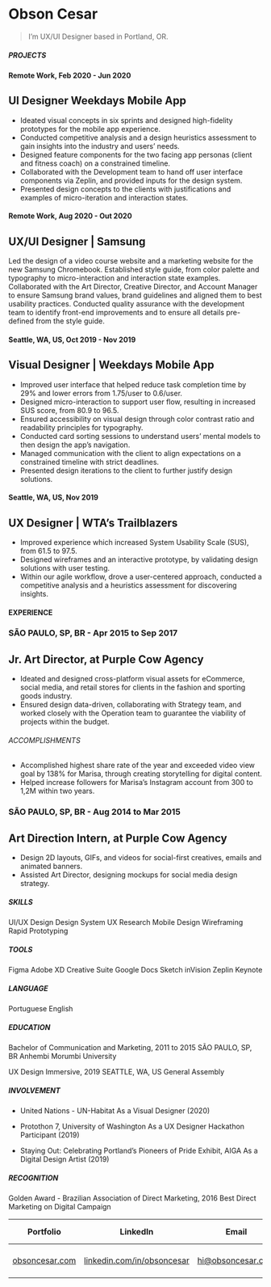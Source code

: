 # Obson Cesar

> I’m UX/UI Designer based in Portland, OR.

##### PROJECTS

#### Remote Work, Feb 2020 - Jun 2020
## UI Designer  Weekdays Mobile App

- Ideated visual concepts in six sprints and designed high-fidelity prototypes for the mobile app experience.
- Conducted competitive analysis and a design heuristics assessment to gain insights into the industry and users’ needs.
- Designed feature components for the two facing app personas (client and fitness coach) on a constrained timeline.
- Collaborated with the Development team to hand off user interface components via Zeplin, and provided inputs for the design system.
- Presented design concepts to the clients with justifications and examples of micro-iteration and interaction states.

#### Remote Work, Aug 2020 - Out 2020
## UX/UI Designer | Samsung

Led the design of a video course website and a marketing website for the new Samsung Chromebook.
Established style guide, from color palette and typography to micro-interaction and interaction state examples.
Collaborated with the Art Director, Creative Director, and Account Manager to ensure Samsung brand values, brand guidelines and aligned them to best usability practices. 
Conducted quality assurance with the development team to identify front-end improvements and to ensure all details pre-defined from the style guide.


#### Seattle, WA, US, Oct 2019 - Nov 2019
## Visual Designer | Weekdays Mobile App

- Improved user interface that helped reduce task completion time by 29% and lower errors from 1.75/user to 0.6/user.
- Designed micro-interaction to support user flow, resulting in increased SUS score, from 80.9 to 96.5.
- Ensured accessibility on visual design through color contrast ratio and readability principles for typography.
- Conducted card sorting sessions to understand users’ mental models to then design the app’s navigation.
- Managed communication with the client to align expectations on a constrained timeline with strict deadlines.
- Presented design iterations to the client to further justify design solutions.


#### Seattle, WA, US, Nov 2019
## UX Designer | WTA’s Trailblazers

- Improved experience which increased System Usability Scale (SUS), from 61.5 to 97.5.
- Designed wireframes and an interactive prototype, by validating design solutions with
user testing.
- Within our agile workflow, drove a user-centered approach, conducted a competitive analysis and a heuristics assessment for discovering insights.


#### EXPERIENCE

### SÃO PAULO, SP, BR - Apr 2015 to Sep 2017
## Jr. Art Director, at Purple Cow Agency

- Ideated and designed cross-platform visual assets for eCommerce, social media, and retail stores for clients in the fashion and sporting goods industry.
- Ensured design data-driven, collaborating with Strategy team, and worked closely with the Operation team to guarantee the viability of projects within the budget.

###### ACCOMPLISHMENTS
- Accomplished highest share rate of the year and exceeded video view goal by 138% for Marisa, through creating storytelling for digital content.
- Helped increase followers for Marisa’s Instagram account from 300 to 1,2M within two years.

### SÃO PAULO, SP, BR - Aug 2014 to Mar 2015
## Art Direction Intern, at Purple Cow Agency

- Design 2D layouts, GIFs, and videos for social-first creatives, emails and
animated banners.
- Assisted Art Director, designing mockups for social media design strategy.


##### SKILLS
UI/UX Design
Design System
UX Research
Mobile Design
Wireframing
Rapid Prototyping


##### TOOLS
Figma
Adobe XD
Creative Suite
Google Docs
Sketch
inVision
Zeplin
Keynote


##### LANGUAGE
Portuguese
English

##### EDUCATION

Bachelor of Communication
and Marketing, 2011 to 2015
SÃO PAULO, SP, BR
Anhembi Morumbi University

UX Design Immersive, 2019
SEATTLE, WA, US
General Assembly


##### INVOLVEMENT

- United Nations - UN-Habitat
As a Visual Designer (2020)

- Protothon 7, University of Washington
As a UX Designer Hackathon Participant (2019)

- Staying Out: Celebrating Portland’s Pioneers of Pride Exhibit, AIGA
As a Digital Design Artist (2019)


##### RECOGNITION

Golden Award - Brazilian Association
of Direct Marketing, 2016
Best Direct Marketing on Digital Campaign




| Portfolio | LinkedIn | Email | Phone Number |
| -- | -- | -- | --|
| [obsoncesar.com](https://obsoncesar.com/) | [linkedin.com/in/obsoncesar](https://www.linkedin.com/in/obsoncesar/) | hi@obsoncesar.com | (971) 270-6121 |

